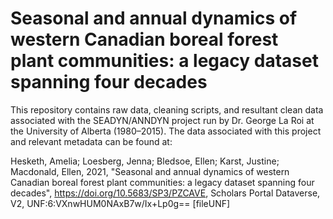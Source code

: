 # Seasonal and annual dynamics of western Canadian boreal forest plant communities: a legacy dataset spanning four decades

This repository contains raw data, cleaning scripts, and resultant clean data associated with the SEADYN/ANNDYN project run by Dr. George La Roi at the University of Alberta (1980–2015). The data associated with this project and relevant metadata can be found at:

Hesketh, Amelia; Loesberg, Jenna; Bledsoe, Ellen; Karst, Justine; Macdonald, Ellen, 2021, "Seasonal and annual dynamics of western Canadian boreal forest plant communities: a legacy dataset spanning four decades", https://doi.org/10.5683/SP3/PZCAVE, Scholars Portal Dataverse, V2, UNF:6:VXnwHUM0NAxB7w/Ix+Lp0g== [fileUNF]
